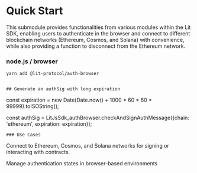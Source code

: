 # Quick Start

This submodule provides functionalities from various modules within the Lit SDK, enabling users to authenticate in the browser and connect to different blockchain networks (Ethereum, Cosmos, and Solana) with convenience, while also providing a function to disconnect from the Ethereum network.

### node.js / browser

```
yarn add @lit-protocol/auth-browser
```

```

## Generate an authSig with long expiration

```
const expiration = new Date(Date.now() + 1000 * 60 * 60 * 99999).toISOString();

const authSig = LitJsSdk_authBrowser.checkAndSignAuthMessage({chain: 'ethereum', expiration: expiration});

```
### Use Cases

```

Connect to Ethereum, Cosmos, and Solana networks for signing or interacting with contracts.

Manage authentication states in browser-based environments

```